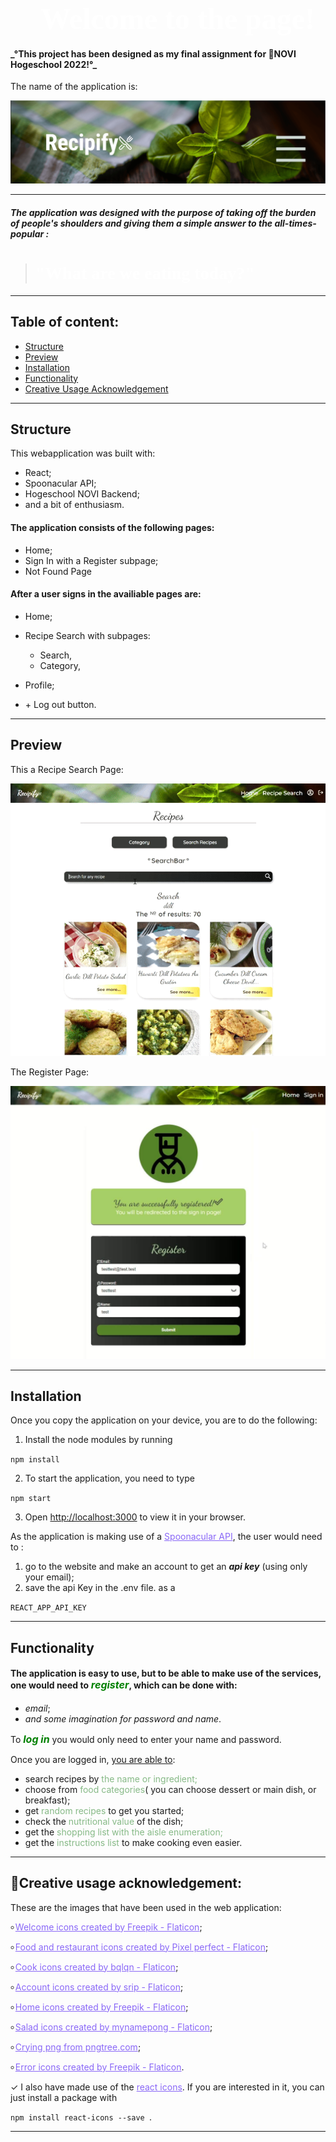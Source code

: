 # <span style="color:white; font-family: 'Monotype Corsiva'; font-size: 3rem">🍃 Welcome to the page! </span>

<h4>_°This project has been designed as my final assignment for 💫NOVI Hogeschool 2022!°_</h3>
The name of the application is: 

![recepify](src/assets/recipify.png)

<hr>

##### The application was designed with the purpose of taking off the burden of people's shoulders and giving them a simple answer to the all-times-popular :
><h1 style="color:white; font-family: 'Monotype Corsiva' ">"What are we eating today?"</h1>

***
## Table of content: 
* [Structure](#structure)
* [Preview](#preview)
* [Installation](#installation)
* [Functionality](#functionality)
* [Creative Usage Acknowledgement](#creative-usage-acknowledgement)
***
## Structure
This webapplication was built with:
- React;
- Spoonacular API;
- Hogeschool NOVI Backend; 
- and a bit of enthusiasm. 


#### The application consists of the following pages:
- Home;
- Sign In with a Register subpage;
- Not Found Page

#### After a user signs in the availiable pages are:
- Home;
- Recipe Search with subpages:

  * Search,
  * Category,
- Profile;
- \+ Log out button.

***

## Preview 
This a  Recipe Search Page: 


![Recipes](src/assets/recipes.gif)


The Register Page: 

![Register](src/assets/sign%20up_Moment.jpg)

***
## Installation
Once you  copy the application on your device, you are to do the following:
1. Install the node modules by running 

`npm install`


2. To start the application, you need to type 

`npm start`

3. Open [http://localhost:3000]( http://localhost:3000) to view it in your browser.

As the application is making use of a <a style="color:#8967F7" href="https://spoonacular.com/food-api">Spoonacular API</a>, the user would need to :
1. go to the website and make an account to get an **_api key_** (using only your email);
2. save the api Key in the .env file. as a 

`REACT_APP_API_KEY ` 


***
## Functionality


#### The application is easy to use, but to be able to make use of the services, one would need to<span style="color:green;font-weight:700;font-size:16px"> **_register_**</span>, which can be done with:
- _email_;
- _and some imagination for password and name_.

To <span style="color:green;font-weight:700;font-size:16px">_**log in**_</span> you would only need to enter your name and password.


Once you are logged in, <span style="text-decoration: underline">you are able to</span>:
- search recipes by <span style="color: #86B986">the name or ingredient;</span>
- choose from <span style="color: #86B986">food categories</span>( you can choose dessert or main dish, or breakfast);
- get <span style="color: #86B986">random recipes</span> to get you started;
- check the <span style="color: #86B986">nutritional value</span> of the dish;
- get the <span style="color: #86B986">shopping list with the aisle enumeration;
- get the <span style="color: #86B986">instructions list</span> to make cooking even easier.
***

## 💫Creative usage acknowledgement: 

These are the  images that have been used in the web application:

৹ <a style="color:#8967F7" href="https://www.flaticon.com/free-icons/welcome">
Welcome icons created by Freepik - Flaticon</a>;

৹ <a style="color:#8967F7" href="https://www.flaticon.com/free-icons/food-and-restaurant">
Food and restaurant icons created by Pixel perfect - Flaticon</a>;

৹ <a style="color:#8967F7" href="https://www.flaticon.com/free-icons/cook">
Cook icons created by bqlqn - Flaticon</a>;

৹ <a style="color:#8967F7" href="https://www.flaticon.com/free-icons/account">
Account icons created by srip - Flaticon</a>;

৹ <a style="color:#8967F7" style="color:#8967F7" href="https://www.flaticon.com/free-icons/home">
Home icons created by Freepik - Flaticon</a>;

৹ <a style="color:#8967F7" href="https://www.flaticon.com/free-icons/salad">
Salad icons created by mynamepong - Flaticon</a>;

৹ <a style="color:#8967F7" href="https://pngtree.com/so/crying">
Crying png from pngtree.com</a>;

৹ <a style="color:#8967F7" href="https://www.flaticon.com/free-icons/error">
Error icons created by Freepik - Flaticon</a>.

✓ I also have made use of the <a style="color:#8967F7" href="https://react-icons.github.io/react-icons/">react icons</a>. If you are interested in it, you can just install a package with 

`npm install react-icons --save `.

***